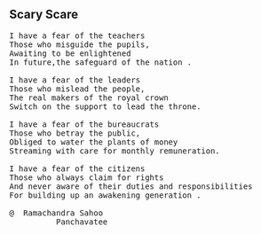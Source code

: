 ## Scary Scare
<pre>
I have a fear of the teachers
Those who misguide the pupils,
Awaiting to be enlightened
In future,the safeguard of the nation .

I have a fear of the leaders
Those who mislead the people,
The real makers of the royal crown
Switch on the support to lead the throne.

I have a fear of the bureaucrats
Those who betray the public,
Obliged to water the plants of money
Streaming with care for monthly remuneration.

I have a fear of the citizens
Those who always claim for rights
And never aware of their duties and responsibilities
For building up an awakening generation .

@  Ramachandra Sahoo
          Panchavatee
</pre>
